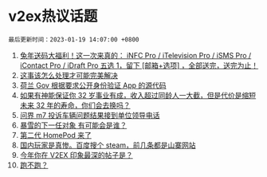 # v2ex热议话题

`最后更新时间：2023-01-19 14:07:00 +0800`

1. [兔年送码大福利！这一次来真的： iNFC Pro / iTelevision Pro / iSMS Pro / iContact Pro / iDraft Pro 五选 1，留下 [邮箱+选项] ，全部送完，送完为止！](https://www.v2ex.com/t/909811)
1. [这事该怎么处理才可能完美解决](https://www.v2ex.com/t/909716)
1. [荷兰 Gov 根据要求公开身份验证 App 的源代码](https://www.v2ex.com/t/909731)
1. [如果有神能保证你 32 岁事业有成，收入超过同龄人一大截，但是代价是缩短未来 32 年的寿命，你们会去换吗？](https://www.v2ex.com/t/909742)
1. [问界 m7 投诉车辆问题结果接到单位领导电话](https://www.v2ex.com/t/909816)
1. [暴雪的下一任对象 有可能会是谁？](https://www.v2ex.com/t/909740)
1. [第二代 HomePod 来了](https://www.v2ex.com/t/909786)
1. [国内玩家是真惨。百度搜个 steam，前几条都是山寨网站](https://www.v2ex.com/t/909768)
1. [今年你在 V2EX 印象最深的帖子是？](https://www.v2ex.com/t/909709)
1. [跑不跑？](https://www.v2ex.com/t/909771)

